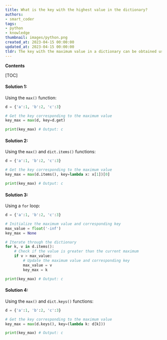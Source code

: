 ```yaml
---
title: What is the key with the highest value in the dictionary?
authors:
- smart_coder
tags:
- python
- knowledge
thumbnail: images/python.png
created_at: 2023-04-15 00:00:00
updated_at: 2023-04-15 00:00:00
tldr: The key with the maximum value in a dictionary can be obtained using the max() function.
---
```


**Contents**

[TOC]

#### Solution 1: 
Using the `max()` function:

```python
d = {'a':1, 'b':2, 'c':3}

# Get the key corresponding to the maximum value
key_max = max(d, key=d.get)

print(key_max) # Output: c
```

#### Solution 2: 
Using the `max()` and `dict.items()` functions:

```python
d = {'a':1, 'b':2, 'c':3}

# Get the key corresponding to the maximum value
key_max = max(d.items(), key=lambda x: x[1])[0]

print(key_max) # Output: c
```

#### Solution 3: 
Using a `for` loop:

```python
d = {'a':1, 'b':2, 'c':3}

# Initialize the maximum value and corresponding key
max_value = float('-inf')
key_max = None

# Iterate through the dictionary
for k, v in d.items():
    # Check if the value is greater than the current maximum
    if v > max_value:
        # Update the maximum value and corresponding key
        max_value = v
        key_max = k

print(key_max) # Output: c
```

#### Solution 4: 
Using the `max()` and `dict.keys()` functions:

```python
d = {'a':1, 'b':2, 'c':3}

# Get the key corresponding to the maximum value
key_max = max(d.keys(), key=(lambda k: d[k]))

print(key_max) # Output: c
```
